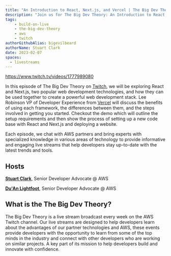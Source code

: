 ```yaml
---
title: "An Introduction to React, Next.js, and Vercel | The Big Dev Theory | S1 | Ep.4 Show Notes"
description: "Join us for The Big Dev Theory: An Introduction to React, Next.js, and Vercel"
tags:
    - build-on-live
    - the-big-dev-theory
    - aws
    - twitch
authorGithubAlias: bigevilbeard
authorName: Stuart Clark
date: 2023-02-07
spaces:
  - livestreams
---
```


https://www.twitch.tv/videos/1777989080

In this episode of The Big Dev Theory on [Twitch](https://www.twitch.tv/videos/1777989080), we will be exploring React and Next.js, two popular web development technologies, and how they can be used together to create a powerful web development stack. Lee Robinson VP of Developer Experience from [Vercel](https://vercel.com/) will discuss the benefits of using each framework, the differences between them, and the steps involved in getting you started. Checkout the demo which will outline the setup requirements and then show the process of setting up a new code base with React and Next.js and deploying a website.

Each episode, we chat with AWS partners and bring experts with specialized knowledge in various areas of technology to provide informative and engaging live streams that help developers stay up-to-date with the latest trends and tools.

## Hosts

[**Stuart Clark**](https://twitter.com/bigevilbeard), Senior Developer Advocate @ AWS

[**Du'An Lightfoot**](https://twitter.com/labeveryday), Senior Developer Advocate @ AWS

## What is the The Big Dev Theory?

 The Big Dev Theory is a live stream broadcast every week on the AWS Twitch channel. Our live streams are designed to help developers learn about the advantages of our partner technologies and AWS, these events provide developers with the opportunity to learn from some of the top minds in the industry and connect with other developers who are working on similar projects. A key part of its mission to help developers build and innovate with confidence.